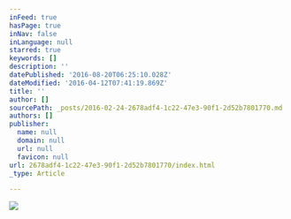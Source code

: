 ```yaml
---
inFeed: true
hasPage: true
inNav: false
inLanguage: null
starred: true
keywords: []
description: ''
datePublished: '2016-08-20T06:25:10.028Z'
dateModified: '2016-04-12T07:41:19.869Z'
title: ''
author: []
sourcePath: _posts/2016-02-24-2678adf4-1c22-47e3-90f1-2d52b7801770.md
authors: []
publisher:
  name: null
  domain: null
  url: null
  favicon: null
url: 2678adf4-1c22-47e3-90f1-2d52b7801770/index.html
_type: Article

---
```

![](https://the-grid-user-content.s3-us-west-2.amazonaws.com/eaddf114-0421-45b1-8590-3af4e957878f.jpg)
